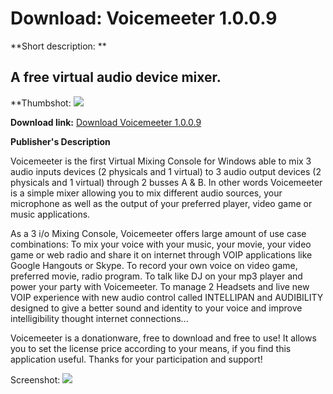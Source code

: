 # Download: Voicemeeter 1.0.0.9

**Short description: **

## A free virtual audio device mixer.

  
**Thumbshot: ![](http://www.freewarefiles.com/screenshot/voicemeeter_md.jpg)   
  
**Download link:** [Download Voicemeeter 1.0.0.9](http://freewares.boysofts.com/Voicemeeter_program_91718.html)  
  

**Publisher's Description**  
  

Voicemeeter is the first Virtual Mixing Console for Windows able to mix 3
audio inputs devices (2 physicals and 1 virtual) to 3 audio output devices (2
physicals and 1 virtual) through 2 busses A & B. In other words Voicemeeter is
a simple mixer allowing you to mix different audio sources, your microphone as
well as the output of your preferred player, video game or music applications.

As a 3 i/o Mixing Console, Voicemeeter offers large amount of use case
combinations: To mix your voice with your music, your movie, your video game
or web radio and share it on internet through VOIP applications like Google
Hangouts or Skype. To record your own voice on video game, preferred movie,
radio program. To talk like DJ on your mp3 player and power your party with
Voicemeeter. To manage 2 Headsets and live new VOIP experience with new audio
control called INTELLIPAN and AUDIBILITY designed to give a better sound and
identity to your voice and improve intelligibility thought internet
connections...

Voicemeeter is a donationware, free to download and free to use! It allows you
to set the license price according to your means, if you find this application
useful. Thanks for your participation and support!

  
  
Screenshot: ![](http://www.freewarefiles.com/screenshot/voicemeeter.jpg)

